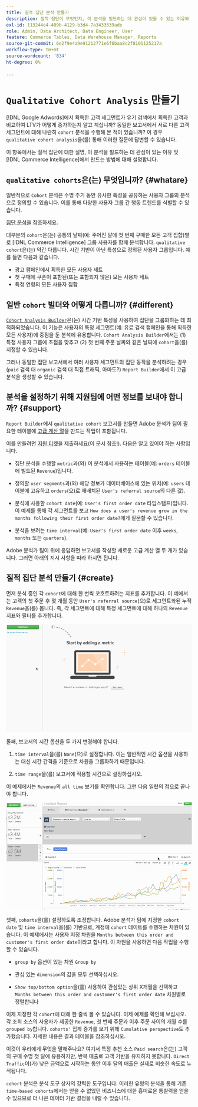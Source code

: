 ```yaml
---
title: 질적 집단 분석 만들기
description: 질적 집단이 무엇인지, 이 분석을 빌드하는 데 관심이 있을 수 있는 이유와 Commerce Intelligence에서 이를 작성하는 방법에 대해 알아봅니다.
exl-id: 113244e4-409b-4129-b3d4-7a3433539ade
role: Admin, Data Architect, Data Engineer, User
feature: Commerce Tables, Data Warehouse Manager, Reports
source-git-commit: 6e2f9e4a9e91212771e6f6baa8c2f8101125217a
workflow-type: tm+mt
source-wordcount: '834'
ht-degree: 0%

---
```


# `Qualitative Cohort Analysis` 만들기

[!DNL Google Adwords]에서 획득한 고객 세그먼트가 유기 검색에서 획득한 고객과 비교하여 LTV가 어떻게 증가하는지 알고 계십니까? 동일한 보고서에서 서로 다른 고객 세그먼트에 대해 나란히 `cohort` 분석을 수행해 본 적이 있습니까? 이 경우 `qualitative cohort analysis`을(를) 통해 이러한 질문에 답변할 수 있습니다.

이 항목에서는 질적 집단에 대한 설명, 이 분석을 빌드하는 데 관심이 있는 이유 및 [!DNL Commerce Intelligence]에서 만드는 방법에 대해 설명합니다.

## `qualitative cohorts`은(는) 무엇입니까? {#whatare}

일반적으로 `Cohort` 분석은 수명 주기 동안 유사한 특성을 공유하는 사용자 그룹의 분석으로 정의할 수 있습니다. 이를 통해 다양한 사용자 그룹 간 행동 트렌드를 식별할 수 있습니다.

[집단 분석](https://www.cohortanalysis.com/)을 참조하세요.

대부분의 `cohort`은(는) 공통의 날짜(예: 주어진 달에 첫 번째 구매한 모든 고객 집합)별로 [!DNL Commerce Intelligence] 그룹 사용자를 함께 분석합니다. `qualitative cohort`은(는) 약간 다릅니다. 시간 기반이 아닌 특성으로 정의된 사용자 그룹입니다. 예를 들면 다음과 같습니다.

* 광고 캠페인에서 획득한 모든 사용자 세트
* 첫 구매에 쿠폰이 포함된(또는 포함되지 않은) 모든 사용자 세트
* 특정 연령의 모든 사용자 집합

## 일반 `cohort` 빌더와 어떻게 다릅니까? {#different}

[`Cohort Analysis Builder`](../dev-reports/cohort-rpt-bldr.md)은(는) 시간 기반 특성을 사용하여 집단을 그룹화하는 데 최적화되었습니다. 이 기능은 사용자의 특정 세그먼트(예: 유료 검색 캠페인을 통해 획득한 모든 사용자)에 중점을 둔 분석에 유용합니다. `Cohort Analysis Builder`에서는 (1) 특정 사용자 그룹에 초점을 맞추고 (2) 첫 번째 주문 날짜와 같은 날짜에 `cohort`을(를) 지정할 수 있습니다.

그러나 동일한 집단 보고서에서 여러 사용자 세그먼트의 집단 동작을 분석하려는 경우(`paid` 검색 대 `organic` 검색 대 직접 트래픽, 아마도?) `Report Builder`에서 이 고급 분석을 생성할 수 있습니다.

## 분석을 설정하기 위해 지원팀에 어떤 정보를 보내야 합니까? {#support}

`Report Builder`에서 `qualitative cohort` 보고서를 만들면 Adobe 분석가 팀이 필요한 테이블에 [고급 계산 열](../data-warehouse-mgr/creating-calculated-columns.md)을 만드는 작업이 포함됩니다.

이를 만들려면 [지원 티켓](https://experienceleague.adobe.com/docs/commerce-knowledge-base/kb/troubleshooting/miscellaneous/mbi-service-policies.html)을 제출하세요(이 문서 참조!). 다음은 알고 있어야 하는 사항입니다.

* 집단 분석을 수행할 `metric`과(와) 이 분석에서 사용하는 테이블(예: `orders` 테이블에 빌드된 `Revenue`)입니다.

* 정의할 `user segments`과(와) 해당 정보가 데이터베이스에 있는 위치(예: `users` 테이블에 고유하고 `orders`(으)로 재배치된 `User's referral source`의 다른 값).

* 분석에 사용할 `cohort date`(예: `User's first order date` 타임스탬프)입니다. 이 예제를 통해 각 세그먼트를 보고 `How does a user's revenue grow in the months following their first order date?`에게 질문할 수 있습니다.

* 분석을 보려는 `time interval`(예: `User's first order date` 이후 `weeks`, `months` 또는 `quarters`).

Adobe 분석가 팀이 위에 응답하면 보고서를 작성할 새로운 고급 계산 열 두 개가 있습니다. 그러면 아래의 지시 사항을 따라 하시면 됩니다.

## 질적 집단 분석 만들기 {#create}

먼저 분석 중인 각 `cohort`에 대해 한 번씩 코호트하려는 지표를 추가합니다. 이 예에서는 고객의 첫 주문 후 몇 개월 동안 `User's referral source`(으)로 세그먼트화된 누적 `Revenue`을(를) 봅니다. 즉, 각 세그먼트에 대해 특정 세그먼트에 대해 하나의 `Revenue` 지표와 필터를 추가합니다.

![](../../assets/qualcohort1.gif)

둘째, 보고서의 시간 옵션을 두 가지 변경해야 합니다.

1. `time interval`을(를) `None`(으)로 설정합니다. 이는 일반적인 시간 옵션을 사용하는 대신 시간 간격을 기준으로 차원을 그룹화하기 때문입니다.

1. `time range`을(를) 보고서에 적용할 시간으로 설정하십시오.

이 예제에서는 `Revenue`의 `all time` 보기를 확인합니다. 그런 다음 일련의 점으로 끝나야 합니다.

![](../../assets/qualcohort2.gif)

셋째, `cohorts`을(를) 설정하도록 조정합니다. Adobe 분석가 팀에 지정한 `cohort date` 및 `time interval`을(를) 기반으로, 계정에 `cohort` 데이트를 수행하는 차원이 있습니다. 이 예제에서는 사용자 지정 차원을 `Months between this order and customer's first order date`이라고 합니다. 이 차원을 사용하면 다음 작업을 수행할 수 있습니다.

* `group by` 옵션이 있는 차원 `Group by`

* 관심 있는 `dimension`의 값을 모두 선택하십시오.

* `Show top/bottom option`을(를) 사용하여 관심있는 상위 X개월을 선택하고 `Months between this order and customer's first order date` 차원별로 정렬합니다

이제 지정한 각 `cohort`에 대해 한 줄씩 볼 수 있습니다. 이제 예제를 확인해 보십시오. 각 조회 소스의 사용자가 제공한 `Revenue`, 첫 번째 주문과 이후 주문 사이의 개월 수를 `grouped by`합니다. `cohorts'` 집계 증가를 보기 위해 `Cumulative perspective`도 추가했습니다. 자세한 내용은 결과 테이블을 참조하십시오.

이것이 우리에게 무엇을 말해주나요? 여기서 특정 추천 소스 `Paid search`은(는) 고객의 구매 수명 첫 달에 유용하지만, 반복 매출로 고객 기반을 유지하지 못합니다. `Direct Traffic`이(가) 낮은 금액으로 시작하는 동안 이후 달의 매출은 실제로 비슷한 속도로 누적됩니다.

`cohort` 분석은 분석 도구 상자의 강력한 도구입니다. 이러한 유형의 분석을 통해 기존 `time-based cohorts`에서는 얻을 수 없었던 비즈니스에 대한 흥미로운 통찰력을 얻을 수 있으므로 더 나은 데이터 기반 결정을 내릴 수 있습니다.

